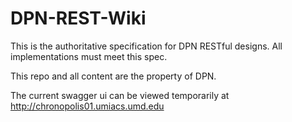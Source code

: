 # DPN-REST-Wiki

This is the authoritative specification for DPN RESTful designs.  All implementations must meet this spec.

This repo and all content are the property of DPN.

The current swagger ui can be viewed temporarily at http://chronopolis01.umiacs.umd.edu
